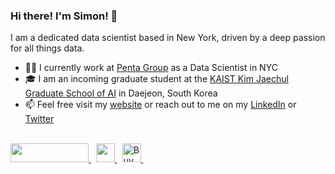 ### Hi there! I'm Simon! 👋

I am a dedicated data scientist based in New York, driven by a deep passion for all things data.

- 🧑‍💻 I currently work at [Penta Group](https://www.pentagroup.co) as a Data Scientist in NYC
- 🎓 I am an incoming graduate student at the [KAIST Kim Jaechul Graduate School of AI](https://gsai.kaist.ac.kr/) in Daejeon, South Korea
- 📫 Feel free visit my [website](https://www.saytes.io) or reach out to me on my [LinkedIn](https://www.linkedin.com/in/simonaytes/) or [Twitter](https://twitter.com/s_aytes)

<br>

<div>
    <a href="https://www.linkedin.com/in/simonaytes/" target="_blank">
        <img src="https://img.shields.io/badge/LinkedIn-0077B5?style=for-the-badge&logo=linkedin&logoColor=white" height="30" width="125px">
    </a>&nbsp
    <a href="https://medium.com/@saaytes/" target="_blank">
        <img src="https://img.shields.io/badge/MEDIUM-000000?style=for-the-badge&logo=medium&logoColor=white" height="30">
    </a>&nbsp
    <a href="https://saytes.io/downloads/SimonAytes_Resume.pdf" target="_blank">    
        <img src="https://img.shields.io/badge/Resume-74A662?style=for-the-badge&logo=readme&logoColor=white" alt="Buy Me A Coffee" height="30"
    </a>&nbsp
    
</div>
